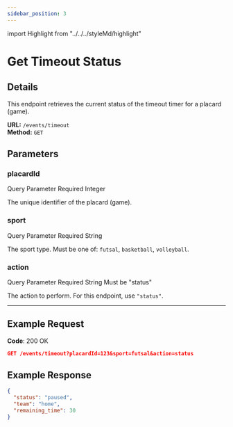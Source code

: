 ```yaml
---
sidebar_position: 3
---
```

import Highlight from "../../../styleMd/highlight"

# Get Timeout Status

## Details

This endpoint retrieves the current status of the timeout timer for a placard (game).

**URL:** `/events/timeout`  
**Method:** `GET`  

## Parameters

### placardId
<Highlight level="info">Query Parameter</Highlight>
<Highlight level="danger">Required</Highlight>
<Highlight level="note">Integer</Highlight>

The unique identifier of the placard (game).

### sport
<Highlight level="info">Query Parameter</Highlight>
<Highlight level="danger">Required</Highlight>
<Highlight level="note">String</Highlight>

The sport type. Must be one of: `futsal`, `basketball`, `volleyball`.

### action
<Highlight level="info">Query Parameter</Highlight>
<Highlight level="danger">Required</Highlight>
<Highlight level="note">String</Highlight>
<Highlight level="caution" inline>Must be "status"</Highlight>

The action to perform. For this endpoint, use `"status"`.

---

## Example Request

**Code**: <Highlight level="success" inline>200 OK</Highlight>

```json
GET /events/timeout?placardId=123&sport=futsal&action=status
```

## Example Response

```json
{
  "status": "paused",
  "team": "home",
  "remaining_time": 30
}
```